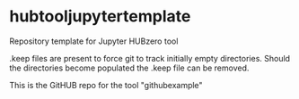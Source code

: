 # hubtooljupytertemplate
Repository template for Jupyter HUBzero tool

.keep files are present to force git to track initially empty directories.
Should the directories become populated the .keep file can be removed.

This is the GitHUB repo for the tool "githubexample"

